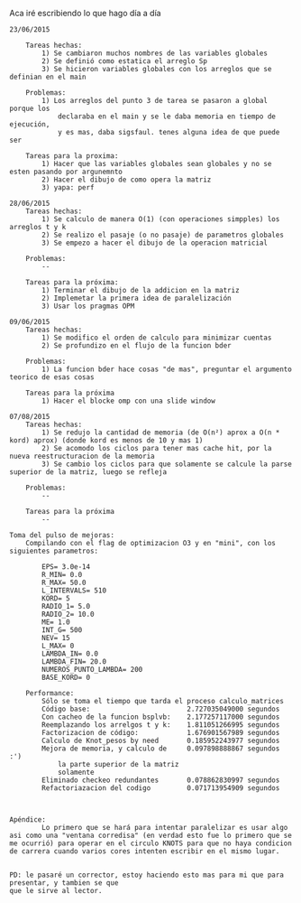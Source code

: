 Aca iré escribiendo lo que hago día a día

    23/06/2015

        Tareas hechas:
            1) Se cambiaron muchos nombres de las variables globales
            2) Se definió como estatica el arreglo Sp
            3) Se hicieron variables globales con los arreglos que se definian en el main

        Problemas:
            1) Los arreglos del punto 3 de tarea se pasaron a global porque los 
                declaraba en el main y se le daba memoria en tiempo de ejecución, 
                y es mas, daba sigsfaul. tenes alguna idea de que puede ser

        Tareas para la proxima:
            1) Hacer que las variables globales sean globales y no se esten pasando por argunemnto
            2) Hacer el dibujo de como opera la matriz
            3) yapa: perf

    28/06/2015
        Tareas hechas:
            1) Se calculo de manera O(1) (con operaciones simpples) los arreglos t y k
            2) Se realizo el pasaje (o no pasaje) de parametros globales
            3) Se empezo a hacer el dibujo de la operacion matricial

        Problemas:
            --

        Tareas para la próxima:
            1) Terminar el dibujo de la addicion en la matriz
            2) Implemetar la primera idea de paralelización
            3) Usar los pragmas OPM

    09/06/2015
        Tareas hechas:
            1) Se modifico el orden de calculo para minimizar cuentas
            2) Se profundizo en el flujo de la funcion bder

        Problemas:
            1) La funcion bder hace cosas "de mas", preguntar el argumento teorico de esas cosas

        Tareas para la próxima
            1) Hacer el blocke omp con una slide window

    07/08/2015
        Tareas hechas:
            1) Se redujo la cantidad de memoria (de O(n²) aprox a O(n * kord) aprox) (donde kord es menos de 10 y mas 1)
            2) Se acomodo los ciclos para tener mas cache hit, por la nueva reestructuracion de la memoria
            3) Se cambio los ciclos para que solamente se calcule la parse superior de la matriz, luego se refleja

        Problemas:
            --

        Tareas para la próxima
            --

    Toma del pulso de mejoras:
        Compilando con el flag de optimizacion O3 y en "mini", con los siguientes parametros:

            EPS= 3.0e-14
            R_MIN= 0.0 
            R_MAX= 50.0
            L_INTERVALS= 510
            KORD= 5 
            RADIO_1= 5.0 
            RADIO_2= 10.0 
            ME= 1.0 
            INT_G= 500 
            NEV= 15 
            L_MAX= 0 
            LAMBDA_IN= 0.0 
            LAMBDA_FIN= 20.0 
            NUMEROS_PUNTO_LAMBDA= 200 
            BASE_KORD= 0

        Performance:
            Sólo se toma el tiempo que tarda el proceso calculo_matrices
            Código base:                        2.727035049000 segundos
            Con cacheo de la funcion bsplvb:    2.177257117000 segundos
            Reemplazando los arrelgos t y k:    1.811051266995 segundos
            Factorizacion de código:            1.676901567989 segundos
            Calculo de Knot_pesos by need       0.185952243977 segundos 
			Mejora de memoria, y calculo de     0.097898888867 segundos :')
                la parte superior de la matriz
                solamente
			Eliminado checkeo redundantes		0.078862830997 segundos
            Refactoriazacion del codigo         0.071713954909 segundos

            

    Apéndice:
            Lo primero que se hará para intentar paralelizar es usar algo asi como una "ventana corredisa" (en verdad esto fue lo primero que se me ocurrió) para operar en el circulo KNOTS para que no haya condicion de carrera cuando varios cores intenten escribir en el mismo lugar.


    PD: le pasaré un corrector, estoy haciendo esto mas para mi que para presentar, y tambien se que
    que le sirve al lector.
